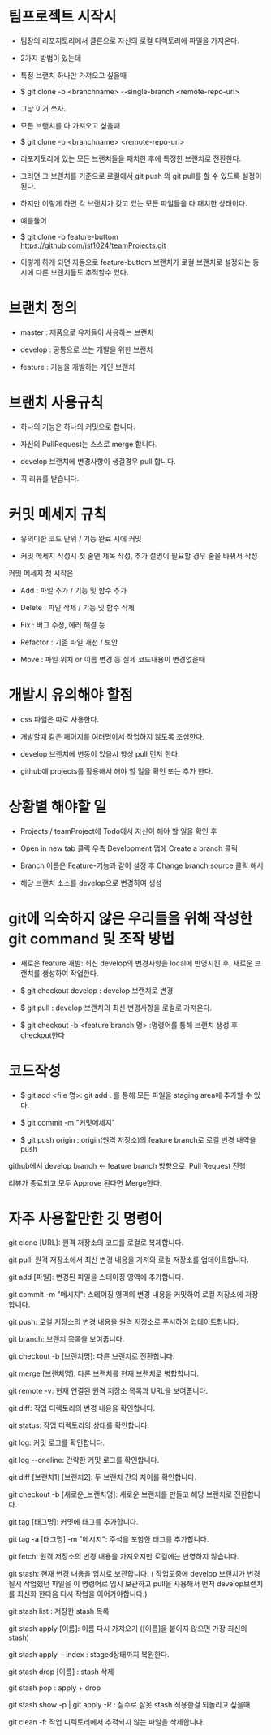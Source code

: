 # 팀프로젝트 시작시

- 팀장의 리포지토리에서 클론으로 자신의 로컬 디렉토리에 파일을 가져온다.

- 2가지 방법이 있는데  

- 특정 브랜치 하나만 가져오고 싶을때

- $ git clone -b \<branchname\> --single-branch \<remote-repo-url\>

- 그냥 이거 쓰자.

- 모든 브랜치를 다 가져오고 싶을때

- $ git clone -b \<branchname\> \<remote-repo-url\>

- 리포지토리에 있는 모든 브랜치들을 패치한 후에 특정한 브랜치로 전환한다. 

- 그러면 그 브랜치를 기준으로 로컬에서 git push 와 git pull를 할 수 있도록 설정이 된다. 

- 하지만 이렇게 하면 각 브랜치가 갖고 있는 모든 파일들을 다 패치한 상태이다.

- 예를들어

- $ git clone -b feature-buttom https://github.com/jst1024/teamProjects.git

- 이렇게 하게 되면 자동으로 feature-buttom 브랜치가 로컬 브랜치로 설정되는 동시에 다른 브랜치들도 추적할수 있다.


 # 브랜치 정의

- master : 제품으로 유저들이 사용하는 브랜치

- develop : 공통으로 쓰는 개발을 위한 브랜치

- feature : 기능을 개발하는 개인 브랜치




# 브랜치 사용규칙

- 하나의 기능은 하나의 커밋으로 합니다.

- 자신의 PullRequest는 스스로 merge 합니다.

- develop 브랜치에 변경사항이 생길경우 pull 합니다.

- 꼭 리뷰를 받습니다.



# 커밋 메세지 규칙

- 유의미한 코드 단위 / 기능 완료 시에 커밋

- 커밋 메세지 작성시 첫 줄엔 제목 작성, 추가 설명이 필요할 경우 줄을 바꿔서 작성

커밋 메세지 첫 시작은 

- Add : 파일 추가 / 기능 및 함수 추가

- Delete : 파일 삭제 / 기능 및 함수 삭제

- Fix : 버그 수정, 에러 해결 등

- Refactor : 기존 파일 개선 / 보안

- Move : 파일 위치 or 이름 변경 등 실제 코드내용이 변경없을때


# 개발시 유의해야 할점

- css 파일은 따로 사용한다.

- 개발할때 같은 페이지를 여러명이서 작업하지 않도록 조심한다.

- develop 브랜치에 변동이 있을시 항상 pull 먼저 한다.

- github에 projects를 활용해서 해야 할 일을 확인 또는 추가 한다.


# 상황별 해야할 일


- Projects / teamProject에 Todo에서 자신이 해야 할 일을 확인 후

- Open in new tab 클릭 우측 Development 탭에 Create a branch 클릭 

- Branch 이름은 Feature-기능과 같이 설정 후 Change branch source 클릭 해서

- 해당 브랜치 소스를 develop으로 변경하여 생성


# git에 익숙하지 않은 우리들을 위해 작성한 git command 및 조작 방법

- 새로운 feature 개발: 최신 develop의 변경사항을 local에 반영시킨 후, 새로운 브랜치를 생성하여 작업한다.

- $ git checkout develop : develop 브랜치로 변경

- $ git pull : develop 브랜치의 최신 변경사항을 로컬로 가져온다. 

- $ git checkout -b <feature branch 명> :명령어를 통해 브랜치 생성 후 checkout한다

# 코드작성

- $ git add <file 명>: git add . 를 통해 모든 파일을 staging area에 추가할 수 있다. 

- $ git commit -m "커밋메세지" 

- $ git push origin <feature branch>: origin(원격 저장소)의 feature branch로 로컬 변경 내역을 push

github에서 develop branch <- feature branch 방향으로  Pull Request 진행

리뷰가 종료되고 모두 Approve 된다면 Merge한다. 


# 자주 사용할만한 깃 명령어

git clone [URL]:  원격 저장소의 코드를 로컬로 복제합니다.

git pull: 원격 저장소에서 최신 변경 내용을 가져와 로컬 저장소를 업데이트합니다.

git add [파일]: 변경된 파일을 스테이징 영역에 추가합니다.

git commit -m "메시지":  스테이징 영역의 변경 내용을 커밋하여 로컬 저장소에 저장합니다.

git push: 로컬 저장소의 변경 내용을 원격 저장소로 푸시하여 업데이트합니다.

git branch: 브랜치 목록을 보여줍니다.

git checkout -b [브랜치명]: 다른 브랜치로 전환합니다.

git merge [브랜치명]: 다른 브랜치를 현재 브랜치로 병합합니다.

git remote -v: 현재 연결된 원격 저장소 목록과 URL을 보여줍니다.

git diff: 작업 디렉토리의 변경 내용을 확인합니다.

git status: 작업 디렉토리의 상태를 확인합니다.

git log: 커밋 로그를 확인합니다.

git log --oneline: 간략한 커밋 로그를 확인합니다.

git diff [브랜치1] [브랜치2]: 두 브랜치 간의 차이를 확인합니다.

git checkout -b [새로운_브랜치명]: 새로운 브랜치를 만들고 해당 브랜치로 전환합니다.

git tag [태그명]: 커밋에 태그를 추가합니다.

git tag -a [태그명] -m "메시지": 주석을 포함한 태그를 추가합니다.

git fetch: 원격 저장소의 변경 내용을 가져오지만 로컬에는 반영하지 않습니다.

git stash: 현재 변경 내용을 임시로 보관합니다.
( 작업도중에 develop 브랜치가 변경될시 작업했던 파일을 이 명령어로 임시 보관하고 pull을 사용해서 먼저 develop브랜치를 최신화 한다음 다시 작업을 이어가야합니다.)

git stash list : 저장한 stash 목록

git stash apply [이름]: 이름 다시 가져오기 ([이름]을 붙이지 않으면 가장 최신의 stash)

git stash apply --index : staged상태까지 복원한다.

git stash drop [이름] : stash 삭제

git stash pop : apply + drop

git stash show -p | git apply -R : 실수로 잘못 stash 적용한걸 되돌리고 싶을때

git clean -f:  작업 디렉토리에서 추적되지 않는 파일을 삭제합니다.



  
